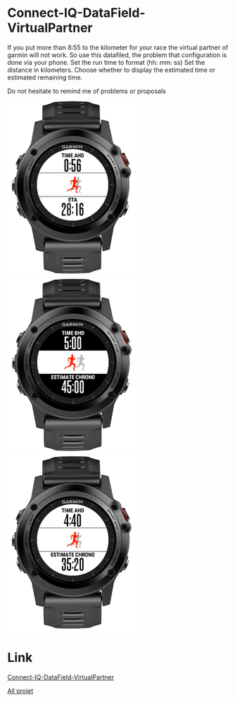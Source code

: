 # Connect-IQ-DataField-VirtualPartner
If you put more than 8:55 to the kilometer for your race the virtual partner of garmin will not work.
So use this datafiled, the problem that configuration is done via your phone.
Set the run time to format (hh: mm: ss)
Set the distance in kilometers.
Choose whether to display the estimated time or estimated remaining time.

Do not hesitate to remind me of problems or proposals

![0](https://github.com/ravenfeld/Connect-IQ-DataField-VirtualPartner/blob/develop/screenshot/0.png)
![0](https://github.com/ravenfeld/Connect-IQ-DataField-VirtualPartner/blob/develop/screenshot/1.png)
![0](https://github.com/ravenfeld/Connect-IQ-DataField-VirtualPartner/blob/develop/screenshot/2.png)

# Link
[Connect-IQ-DataField-VirtualPartner](https://apps.garmin.com/fr/apps/30760684-38bb-4e79-8568-3ac8b39bdd06)

[All projet](https://apps.garmin.com/fr-FR/developer/9a164185-3030-48d9-9aef-f5351abe70d8/apps)